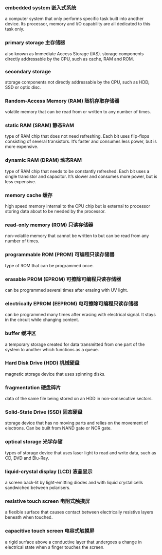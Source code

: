 ### embedded system 嵌入式系统
a computer system that only performs specific task built into another device.
Its processor, memory and I/O capability are all dedicated to this task only.

### primary storage 主存储器
also known as Immediate Access Storage (IAS). storage components directly
addressable by the CPU, such as cache, RAM and ROM.

### secondary storage
storage components not directly addressable by the CPU, such as HDD, SSD or
optic disc.

### Random-Access Memory (RAM) 随机存取存储器
volatile memory that can be read from or written to any number of times.

### static RAM (SRAM) 静态RAM
type of RAM chip that does not need refreshing.  Each bit uses flip-flops
consisting of several transistors.  It’s faster and consumes less power, but
is more expensive.

### dynamic RAM (DRAM) 动态RAM
type of RAM chip that needs to be constantly refreshed.  Each bit uses a single
transistor and capacitor.  It’s slower and consumes more power, but is less
expensive.

### memory cache 缓存
high speed memory internal to the CPU chip but is external to processor storing
data about to be needed by the processor.

### read-only memory (ROM) 只读存储器
non-volatile memory that cannot be written to but can be read from any number
of times.

### programmable ROM (PROM) 可编程只读存储器
type of ROM that can be programmed once.

### erasable PROM (EPROM) 可擦除可编程只读存储器
can be programmed several times after erasing with UV light.

### electrically EPROM (EEPROM) 电可擦除可编程只读存储器
can be programmed many times after erasing with electrical signal. It stays in
the circuit while changing content.

### buffer 缓冲区
a temporary storage created for data transmitted from one part of the system to
another which functions as a queue.

### Hard Disk Drive (HDD) 机械硬盘
magnetic storage device that uses spinning disks.

### fragmentation 硬盘碎片
data of the same file being stored on an HDD in non-consecutive sectors.

### Solid-State Drive (SSD) 固态硬盘
storage device that has no moving parts and relies on the movement of electrons.
Can be built from NAND gate or NOR gate.

### optical storage 光学存储
types of storage device that uses laser light to read and write data, such as
CD, DVD and Blu-Ray.

### liquid-crystal display (LCD) 液晶显示
a screen back-lit by light-emitting diodes and with liquid crystal cells
sandwiched between polarisers.

### resistive touch screen 电阻式触摸屏
a flexible surface that causes contact between electrically resistive layers
beneath when touched.

### capacitive touch screen 电容式触摸屏
a rigid surface above a conductive layer that undergoes a change in electrical
state when a finger touches the screen.
